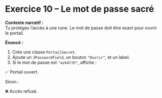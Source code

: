 # Exercice 10 – Le mot de passe sacré

**Contexte narratif :**  
Tu protèges l’accès à une rune. Le mot de passe doit être exact pour ouvrir le portail.

**Énoncé :**  
1. Crée une classe `PortailSecret`.  
2. Ajoute un `JPasswordField`, un bouton `"Ouvrir"`, et un label.  
3. Si le mot de passe est `"azk4lth"`, affiche :

✅ Portail ouvert.

Sinon :

❌ Accès refusé.
